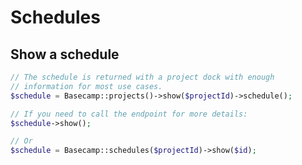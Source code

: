 # Schedules

## Show a schedule

```php
// The schedule is returned with a project dock with enough
// information for most use cases.
$schedule = Basecamp::projects()->show($projectId)->schedule();
```

```php
// If you need to call the endpoint for more details:
$schedule->show();

// Or
$schedule = Basecamp::schedules($projectId)->show($id);
```
